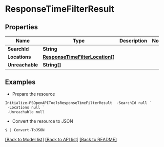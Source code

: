 # ResponseTimeFilterResult
## Properties

Name | Type | Description | Notes
------------ | ------------- | ------------- | -------------
**SearchId** | **String** |  | 
**Locations** | [**ResponseTimeFilterLocation[]**](ResponseTimeFilterLocation.md) |  | 
**Unreachable** | **String[]** |  | 

## Examples

- Prepare the resource
```powershell
Initialize-PSOpenAPIToolsResponseTimeFilterResult  -SearchId null `
 -Locations null `
 -Unreachable null
```

- Convert the resource to JSON
```powershell
$ | Convert-ToJSON
```

[[Back to Model list]](../README.md#documentation-for-models) [[Back to API list]](../README.md#documentation-for-api-endpoints) [[Back to README]](../README.md)

